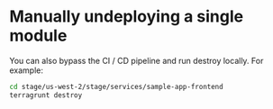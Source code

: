 # Manually undeploying a single module

You can also bypass the CI / CD pipeline and run destroy locally. For example:

```bash
cd stage/us-west-2/stage/services/sample-app-frontend
terragrunt destroy
```


<!-- ##DOCS-SOURCER-START
{"sourcePlugin":"Local File Copier","hash":"611be9e2302e61959431d8e5512fd72c"}
##DOCS-SOURCER-END -->
